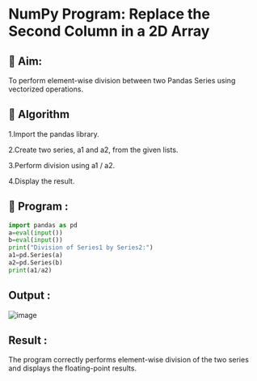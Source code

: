 # NumPy Program: Replace the Second Column in a 2D Array


## 🎯 Aim:
To perform element-wise division between two Pandas Series using vectorized operations.


## 🧠 Algorithm
1.Import the pandas library.

2.Create two series, a1 and a2, from the given lists.

3.Perform division using a1 / a2.

4.Display the result.
## 🧾 Program :
```.py
import pandas as pd
a=eval(input())
b=eval(input())
print("Division of Series1 by Series2:")
a1=pd.Series(a)
a2=pd.Series(b)
print(a1/a2)
```


## Output :
![image](https://github.com/user-attachments/assets/50afc751-d0a5-43dd-bcd9-be3b384da38d)


## Result :
The program correctly performs element-wise division of the two series and displays the floating-point results.

